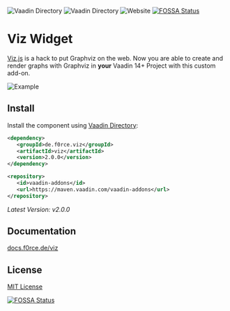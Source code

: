 ![Vaadin Directory](https://img.shields.io/vaadin-directory/status/viz)
![Vaadin Directory](https://img.shields.io/vaadin-directory/rating/viz)
![Website](https://img.shields.io/website?down_color=red&down_message=offline&label=documentation&up_color=limegreen&up_message=online&url=https%3A%2F%2Fdocs.f0rce.de%2Fviz)
[![FOSSA Status](https://app.fossa.com/api/projects/git%2Bgithub.com%2FF0rce%2Fviz-widget.svg?type=shield)](https://app.fossa.com/projects/git%2Bgithub.com%2FF0rce%2Fviz-widget?ref=badge_shield)

# Viz Widget

[Viz.js](https://github.com/mdaines/viz.js/) is a hack to put Graphviz on the web. Now you are able
to create and render graphs with Graphviz in **your** Vaadin 14+ Project with this custom add-on.

![Example](https://cloud.f0rce.de/index.php/s/PPZWcFEZbTcb4m4/preview)


## Install

Install the component using [Vaadin Directory](https://vaadin.com/directory/component/viz):

```xml
<dependency>
   <groupId>de.f0rce.viz</groupId>
   <artifactId>viz</artifactId>
   <version>2.0.0</version>
</dependency>

<repository>
   <id>vaadin-addons</id>
   <url>https://maven.vaadin.com/vaadin-addons</url>
</repository>
```

*Latest Version: v2.0.0*


## Documentation

[docs.f0rce.de/viz](https://docs.f0rce.de/viz)


## License

[MIT License](https://github.com/F0rce/viz/blob/main/LICENSE)


[![FOSSA Status](https://app.fossa.com/api/projects/git%2Bgithub.com%2FF0rce%2Fviz-widget.svg?type=large)](https://app.fossa.com/projects/git%2Bgithub.com%2FF0rce%2Fviz-widget?ref=badge_large)
